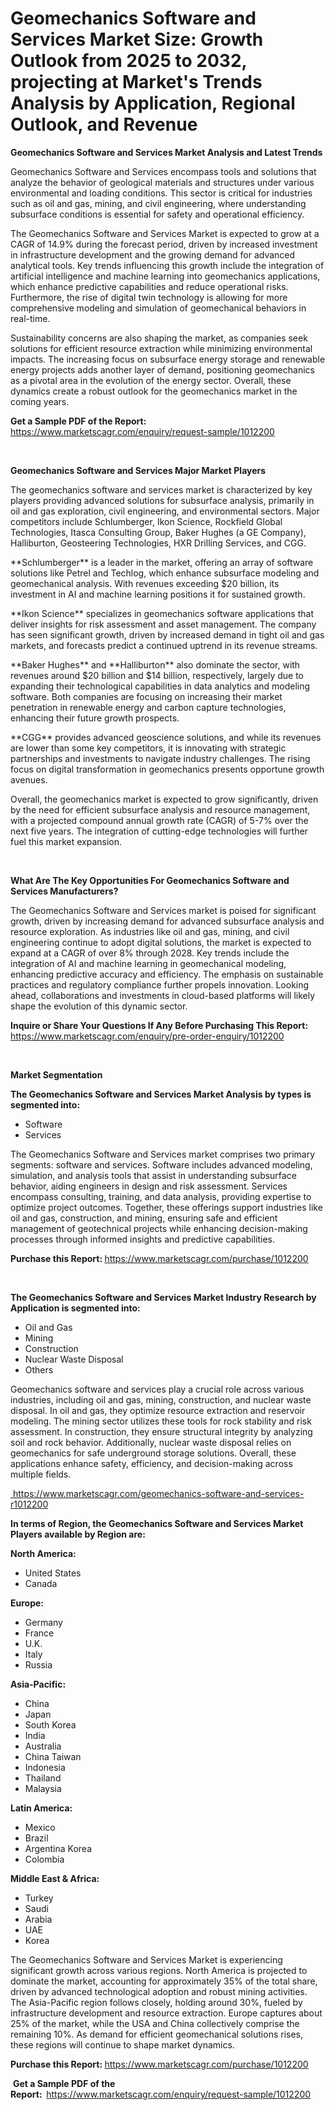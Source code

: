 <p><h1>Geomechanics Software and Services Market Size: Growth Outlook from 2025 to 2032, projecting at Market's Trends Analysis by Application, Regional Outlook, and Revenue</h1></p><p><strong>Geomechanics Software and Services Market Analysis and Latest Trends</strong></p>
<p><p>Geomechanics Software and Services encompass tools and solutions that analyze the behavior of geological materials and structures under various environmental and loading conditions. This sector is critical for industries such as oil and gas, mining, and civil engineering, where understanding subsurface conditions is essential for safety and operational efficiency.</p><p>The Geomechanics Software and Services Market is expected to grow at a CAGR of 14.9% during the forecast period, driven by increased investment in infrastructure development and the growing demand for advanced analytical tools. Key trends influencing this growth include the integration of artificial intelligence and machine learning into geomechanics applications, which enhance predictive capabilities and reduce operational risks. Furthermore, the rise of digital twin technology is allowing for more comprehensive modeling and simulation of geomechanical behaviors in real-time.</p><p>Sustainability concerns are also shaping the market, as companies seek solutions for efficient resource extraction while minimizing environmental impacts. The increasing focus on subsurface energy storage and renewable energy projects adds another layer of demand, positioning geomechanics as a pivotal area in the evolution of the energy sector. Overall, these dynamics create a robust outlook for the geomechanics market in the coming years.</p></p>
<p><strong>Get a Sample PDF of the Report:&nbsp;</strong> <a href="https://www.marketscagr.com/enquiry/request-sample/1012200?utm_campaign=2041&utm_medium=2&utm_source=Github&utm_content=ia&utm_term=16042025&utm_id=geomechanics-software-and-services">https://www.marketscagr.com/enquiry/request-sample/1012200</a></p>
<p>&nbsp;</p>
<p><strong>Geomechanics Software and Services Major Market Players</strong></p>
<p><p>The geomechanics software and services market is characterized by key players providing advanced solutions for subsurface analysis, primarily in oil and gas exploration, civil engineering, and environmental sectors. Major competitors include Schlumberger, Ikon Science, Rockfield Global Technologies, Itasca Consulting Group, Baker Hughes (a GE Company), Halliburton, Geosteering Technologies, HXR Drilling Services, and CGG.</p><p>**Schlumberger** is a leader in the market, offering an array of software solutions like Petrel and Techlog, which enhance subsurface modeling and geomechanical analysis. With revenues exceeding $20 billion, its investment in AI and machine learning positions it for sustained growth.</p><p>**Ikon Science** specializes in geomechanics software applications that deliver insights for risk assessment and asset management. The company has seen significant growth, driven by increased demand in tight oil and gas markets, and forecasts predict a continued uptrend in its revenue streams.</p><p>**Baker Hughes** and **Halliburton** also dominate the sector, with revenues around $20 billion and $14 billion, respectively, largely due to expanding their technological capabilities in data analytics and modeling software. Both companies are focusing on increasing their market penetration in renewable energy and carbon capture technologies, enhancing their future growth prospects.</p><p>**CGG** provides advanced geoscience solutions, and while its revenues are lower than some key competitors, it is innovating with strategic partnerships and investments to navigate industry challenges. The rising focus on digital transformation in geomechanics presents opportune growth avenues.</p><p>Overall, the geomechanics market is expected to grow significantly, driven by the need for efficient subsurface analysis and resource management, with a projected compound annual growth rate (CAGR) of 5-7% over the next five years. The integration of cutting-edge technologies will further fuel this market expansion.</p></p>
<p>&nbsp;</p>
<p><strong>What Are The Key Opportunities For Geomechanics Software and Services Manufacturers?</strong></p>
<p><p>The Geomechanics Software and Services market is poised for significant growth, driven by increasing demand for advanced subsurface analysis and resource exploration. As industries like oil and gas, mining, and civil engineering continue to adopt digital solutions, the market is expected to expand at a CAGR of over 8% through 2028. Key trends include the integration of AI and machine learning in geomechanical modeling, enhancing predictive accuracy and efficiency. The emphasis on sustainable practices and regulatory compliance further propels innovation. Looking ahead, collaborations and investments in cloud-based platforms will likely shape the evolution of this dynamic sector.</p></p>
<p><strong>Inquire or Share Your Questions If Any Before Purchasing This Report:</strong> <a href="https://www.marketscagr.com/enquiry/pre-order-enquiry/1012200?utm_campaign=2041&utm_medium=2&utm_source=Github&utm_content=ia&utm_term=16042025&utm_id=geomechanics-software-and-services">https://www.marketscagr.com/enquiry/pre-order-enquiry/1012200</a></p>
<p>&nbsp;</p>
<p><strong>Market Segmentation</strong></p>
<p><strong>The Geomechanics Software and Services Market Analysis by types is segmented into:</strong></p>
<p><ul><li>Software</li><li>Services</li></ul></p>
<p><p>The Geomechanics Software and Services market comprises two primary segments: software and services. Software includes advanced modeling, simulation, and analysis tools that assist in understanding subsurface behavior, aiding engineers in design and risk assessment. Services encompass consulting, training, and data analysis, providing expertise to optimize project outcomes. Together, these offerings support industries like oil and gas, construction, and mining, ensuring safe and efficient management of geotechnical projects while enhancing decision-making processes through informed insights and predictive capabilities.</p></p>
<p><strong>Purchase this Report:&nbsp;</strong><a href="https://www.marketscagr.com/purchase/1012200?utm_campaign=2041&utm_medium=2&utm_source=Github&utm_content=ia&utm_term=16042025&utm_id=geomechanics-software-and-services">https://www.marketscagr.com/purchase/1012200</a></p>
<p>&nbsp;</p>
<p><strong>The Geomechanics Software and Services Market Industry Research by Application is segmented into:</strong></p>
<p><ul><li>Oil and Gas</li><li>Mining</li><li>Construction</li><li>Nuclear Waste Disposal</li><li>Others</li></ul></p>
<p><p>Geomechanics software and services play a crucial role across various industries, including oil and gas, mining, construction, and nuclear waste disposal. In oil and gas, they optimize resource extraction and reservoir modeling. The mining sector utilizes these tools for rock stability and risk assessment. In construction, they ensure structural integrity by analyzing soil and rock behavior. Additionally, nuclear waste disposal relies on geomechanics for safe underground storage solutions. Overall, these applications enhance safety, efficiency, and decision-making across multiple fields.</p></p>
<p><a href="https://www.marketscagr.com/geomechanics-software-and-services-r1012200?utm_campaign=2041&utm_medium=2&utm_source=Github&utm_content=ia&utm_term=16042025&utm_id=geomechanics-software-and-services">&nbsp;https://www.marketscagr.com/geomechanics-software-and-services-r1012200</a></p>
<p><strong>In terms of Region, the Geomechanics Software and Services Market Players available by Region are:</strong></p>
<p>
    <p> <strong> North America: </strong>
        <ul>
            <li>United States</li>
            <li>Canada</li>
        </ul>
        </p> 
    <p> <strong> Europe: </strong>
        <ul>
            <li>Germany</li>
            <li>France</li>
            <li>U.K.</li>
            <li>Italy</li>
            <li>Russia</li>
        </ul>
        </p> 
    <p> <strong> Asia-Pacific: </strong>
        <ul>
            <li>China</li>
            <li>Japan</li>
            <li>South Korea</li>
            <li>India</li>
            <li>Australia</li>
            <li>China Taiwan</li>
            <li>Indonesia</li>
            <li>Thailand</li>
            <li>Malaysia</li>
        </ul>
        </p> 
    <p> <strong> Latin America: </strong>
        <ul>
            <li>Mexico</li>
            <li>Brazil</li>
            <li>Argentina Korea</li>
            <li>Colombia</li>
        </ul>
        </p> 
    <p> <strong> Middle East & Africa: </strong>
        <ul>
            <li>Turkey</li>
            <li>Saudi</li>
            <li>Arabia</li>
            <li>UAE</li>
            <li>Korea</li>
        </ul>
    </p>
    </p>
<p><p>The Geomechanics Software and Services Market is experiencing significant growth across various regions. North America is projected to dominate the market, accounting for approximately 35% of the total share, driven by advanced technological adoption and robust mining activities. The Asia-Pacific region follows closely, holding around 30%, fueled by infrastructure development and resource extraction. Europe captures about 25% of the market, while the USA and China collectively comprise the remaining 10%. As demand for efficient geomechanical solutions rises, these regions will continue to shape market dynamics.</p></p>
<p><strong>Purchase this Report: </strong><a href="https://www.marketscagr.com/purchase/1012200?utm_campaign=2041&utm_medium=2&utm_source=Github&utm_content=ia&utm_term=16042025&utm_id=geomechanics-software-and-services">https://www.marketscagr.com/purchase/1012200</a></p>
<p>&nbsp;<strong>Get a Sample PDF of the Report:&nbsp;&nbsp;</strong><a href="https://www.marketscagr.com/enquiry/request-sample/1012200?utm_campaign=2041&utm_medium=2&utm_source=Github&utm_content=ia&utm_term=16042025&utm_id=geomechanics-software-and-services">https://www.marketscagr.com/enquiry/request-sample/1012200</a></p>
<p><strong></strong></p>
<p><p></p><p></p><p></p></p>